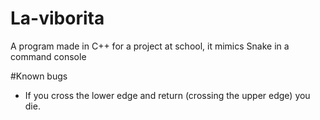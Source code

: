 # La-viborita
A program made in C++ for a project at school, it mimics Snake in a command console

#Known bugs
* If you cross the lower edge and return (crossing the upper edge) you die.
